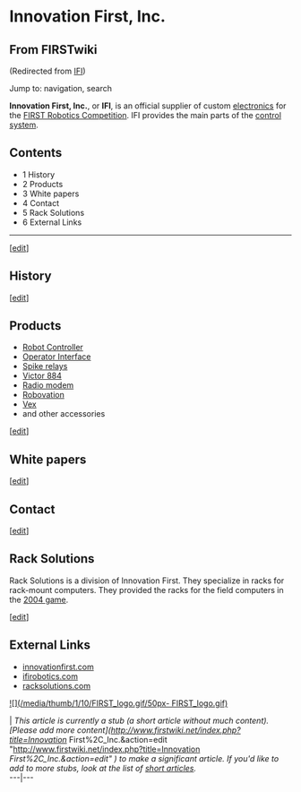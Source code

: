 # Innovation First, Inc.

## From FIRSTwiki

(Redirected from [IFI](/index.php?title=IFI&redirect=no "IFI"))

Jump to: navigation, search

**Innovation First, Inc.**, or **IFI**, is an official supplier of custom [electronics](Electronics_and_circuitry "Electronics and circuitry") for the [FIRST Robotics Competition](first-robotics-competition). IFI provides the main parts of the [control system](control-system).

## Contents

- 1 History
- 2 Products
- 3 White papers
- 4 Contact
- 5 Rack Solutions
- 6 External Links

--------------------------------------------------------------------------------

[[edit](/index.php?title=Innovation_First%2C_Inc.&action=edit&section=1 "Edit
section: History")]

## History

[[edit](/index.php?title=Innovation_First%2C_Inc.&action=edit&section=2 "Edit
section: Products")]

## Products

- [Robot Controller](robot-controller)
- [Operator Interface](operator-interface)
- [Spike relays](/index.php?title=Spike_relays&action=edit "Spike relays")
- [Victor 884](victor-884)
- [Radio modem](Radio_modem "Radio modem")
- [Robovation](robovation)
- [Vex](Vex "Vex")
- and other accessories

[[edit](/index.php?title=Innovation_First%2C_Inc.&action=edit&section=3 "Edit
section: White papers")]

## White papers

[[edit](/index.php?title=Innovation_First%2C_Inc.&action=edit&section=4 "Edit
section: Contact")]

## Contact

[[edit](/index.php?title=Innovation_First%2C_Inc.&action=edit&section=5 "Edit
section: Rack Solutions")]

## Rack Solutions

Rack Solutions is a division of Innovation First. They specialize in racks for rack-mount computers. They provided the racks for the field computers in the [2004 game](Game_%282004%29 "Game \(2004\)").

[[edit](/index.php?title=Innovation_First%2C_Inc.&action=edit&section=6 "Edit
section: External Links")]

## External Links

- [innovationfirst.com](http://www.innovationfirst.com "http://www.innovationfirst.com")
- [ifirobotics.com](http://www.ifirobotics.com/ "http://www.ifirobotics.com/")
- [racksolutions.com](http://www.racksolutions.com/ "http://www.racksolutions.com/")

[![](/media/thumb/1/10/FIRST_logo.gif/50px-
FIRST_logo.gif)](Image:FIRST_logo.gif)

| _This article is currently a stub (a short article without much content). [Please add more content](<http://www.firstwiki.net/index.php?title=Innovation>_ First%2C_Inc.&action=edit "<http://www.firstwiki.net/index.php?title=Innovation> _First%2C_Inc.&action=edit" ) to make a significant article. If you'd like to add to more stubs, look at the list of [short articles](Special:Shortpages "Special:Shortpages")._<br>
---|---
